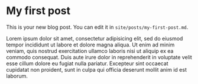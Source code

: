 <!--
* Title: My first post
* Description: This is my actual first blog post powered by Volcano.
* Written: 01/08/2021 17:34:23
-->

# My first post

This is your new blog post. You can edit it in `site/posts/my-first-post.md`.

Lorem ipsum dolor sit amet, consectetur adipisicing elit, sed do eiusmod tempor incididunt ut labore et dolore magna aliqua. Ut enim ad minim veniam, quis nostrud exercitation ullamco laboris nisi ut aliquip ex ea commodo consequat. Duis aute irure dolor in reprehenderit in voluptate velit esse cillum dolore eu fugiat nulla pariatur. Excepteur sint occaecat cupidatat non proident, sunt in culpa qui officia deserunt mollit anim id est laborum.
